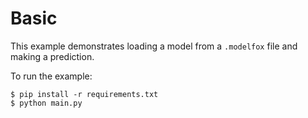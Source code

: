 # Basic

This example demonstrates loading a model from a `.modelfox` file and making a prediction.

To run the example:

```
$ pip install -r requirements.txt
$ python main.py
```
